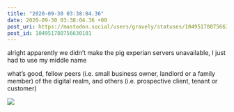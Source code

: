 ```yaml
---
title: "2020-09-30 03:38:04.36"
date: 2020-09-30 03:38:04.36 +00
post_uri: https://mastodon.social/users/gravely/statuses/104951780756630101
post_id: 104951780756630101
---
```

alright apparently we didn’t make the pig experian servers unavailable, I just had to use my middle name

what’s good, fellow peers (i.e. small business owner, landlord or a family member) of the digital realm, and others (i.e. prospective client, tenant or customer)


![](/images/104951780720893673.jpg)

